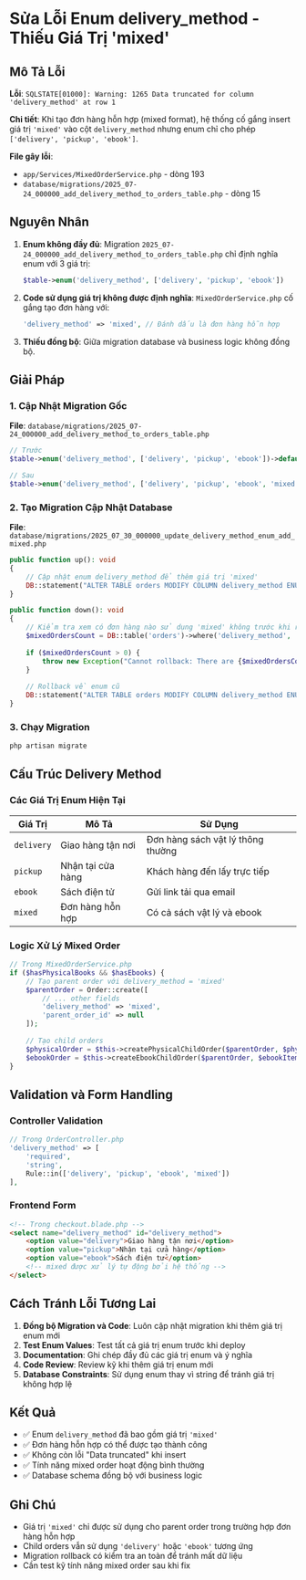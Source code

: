 # Sửa Lỗi Enum delivery_method - Thiếu Giá Trị 'mixed'

## Mô Tả Lỗi

**Lỗi**: `SQLSTATE[01000]: Warning: 1265 Data truncated for column 'delivery_method' at row 1`

**Chi tiết**: Khi tạo đơn hàng hỗn hợp (mixed format), hệ thống cố gắng insert giá trị `'mixed'` vào cột `delivery_method` nhưng enum chỉ cho phép `['delivery', 'pickup', 'ebook']`.

**File gây lỗi**: 
- `app/Services/MixedOrderService.php` - dòng 193
- `database/migrations/2025_07-24_000000_add_delivery_method_to_orders_table.php` - dòng 15

## Nguyên Nhân

1. **Enum không đầy đủ**: Migration `2025_07-24_000000_add_delivery_method_to_orders_table.php` chỉ định nghĩa enum với 3 giá trị:
   ```php
   $table->enum('delivery_method', ['delivery', 'pickup', 'ebook'])
   ```

2. **Code sử dụng giá trị không được định nghĩa**: `MixedOrderService.php` cố gắng tạo đơn hàng với:
   ```php
   'delivery_method' => 'mixed', // Đánh dấu là đơn hàng hỗn hợp
   ```

3. **Thiếu đồng bộ**: Giữa migration database và business logic không đồng bộ.

## Giải Pháp

### 1. Cập Nhật Migration Gốc

**File**: `database/migrations/2025_07-24_000000_add_delivery_method_to_orders_table.php`

```php
// Trước
$table->enum('delivery_method', ['delivery', 'pickup', 'ebook'])->default('delivery')->after('shipping_fee');

// Sau
$table->enum('delivery_method', ['delivery', 'pickup', 'ebook', 'mixed'])->default('delivery')->after('shipping_fee');
```

### 2. Tạo Migration Cập Nhật Database

**File**: `database/migrations/2025_07_30_000000_update_delivery_method_enum_add_mixed.php`

```php
public function up(): void
{
    // Cập nhật enum delivery_method để thêm giá trị 'mixed'
    DB::statement("ALTER TABLE orders MODIFY COLUMN delivery_method ENUM('delivery', 'pickup', 'ebook', 'mixed') DEFAULT 'delivery'");
}

public function down(): void
{
    // Kiểm tra xem có đơn hàng nào sử dụng 'mixed' không trước khi rollback
    $mixedOrdersCount = DB::table('orders')->where('delivery_method', 'mixed')->count();
    
    if ($mixedOrdersCount > 0) {
        throw new Exception("Cannot rollback: There are {$mixedOrdersCount} orders with delivery_method = 'mixed'. Please handle these orders first.");
    }
    
    // Rollback về enum cũ
    DB::statement("ALTER TABLE orders MODIFY COLUMN delivery_method ENUM('delivery', 'pickup', 'ebook') DEFAULT 'delivery'");
}
```

### 3. Chạy Migration

```bash
php artisan migrate
```

## Cấu Trúc Delivery Method

### Các Giá Trị Enum Hiện Tại

| Giá Trị | Mô Tả | Sử Dụng |
|---------|-------|----------|
| `delivery` | Giao hàng tận nơi | Đơn hàng sách vật lý thông thường |
| `pickup` | Nhận tại cửa hàng | Khách hàng đến lấy trực tiếp |
| `ebook` | Sách điện tử | Gửi link tải qua email |
| `mixed` | Đơn hàng hỗn hợp | Có cả sách vật lý và ebook |

### Logic Xử Lý Mixed Order

```php
// Trong MixedOrderService.php
if ($hasPhysicalBooks && $hasEbooks) {
    // Tạo parent order với delivery_method = 'mixed'
    $parentOrder = Order::create([
        // ... other fields
        'delivery_method' => 'mixed',
        'parent_order_id' => null
    ]);
    
    // Tạo child orders
    $physicalOrder = $this->createPhysicalChildOrder($parentOrder, $physicalItems);
    $ebookOrder = $this->createEbookChildOrder($parentOrder, $ebookItems);
}
```

## Validation và Form Handling

### Controller Validation

```php
// Trong OrderController.php
'delivery_method' => [
    'required',
    'string',
    Rule::in(['delivery', 'pickup', 'ebook', 'mixed'])
],
```

### Frontend Form

```html
<!-- Trong checkout.blade.php -->
<select name="delivery_method" id="delivery_method">
    <option value="delivery">Giao hàng tận nơi</option>
    <option value="pickup">Nhận tại cửa hàng</option>
    <option value="ebook">Sách điện tử</option>
    <!-- mixed được xử lý tự động bởi hệ thống -->
</select>
```

## Cách Tránh Lỗi Tương Lai

1. **Đồng bộ Migration và Code**: Luôn cập nhật migration khi thêm giá trị enum mới
2. **Test Enum Values**: Test tất cả giá trị enum trước khi deploy
3. **Documentation**: Ghi chép đầy đủ các giá trị enum và ý nghĩa
4. **Code Review**: Review kỹ khi thêm giá trị enum mới
5. **Database Constraints**: Sử dụng enum thay vì string để tránh giá trị không hợp lệ

## Kết Quả

- ✅ Enum `delivery_method` đã bao gồm giá trị `'mixed'`
- ✅ Đơn hàng hỗn hợp có thể được tạo thành công
- ✅ Không còn lỗi "Data truncated" khi insert
- ✅ Tính năng mixed order hoạt động bình thường
- ✅ Database schema đồng bộ với business logic

## Ghi Chú

- Giá trị `'mixed'` chỉ được sử dụng cho parent order trong trường hợp đơn hàng hỗn hợp
- Child orders vẫn sử dụng `'delivery'` hoặc `'ebook'` tương ứng
- Migration rollback có kiểm tra an toàn để tránh mất dữ liệu
- Cần test kỹ tính năng mixed order sau khi fix